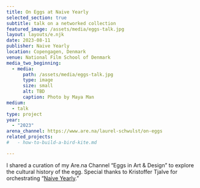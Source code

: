 ```yaml
---
title: On Eggs at Naive Yearly
selected_section: true
subtitle: talk on a networked collection
featured_image: /assets/media/eggs-talk.jpg
layout: layouts/e.njk
date: 2023-08-11
publisher: Naive Yearly
location: Copengagen, Denmark
venue: National Film School of Denmark
media_two_beginning:
  - media:
      path: /assets/media/eggs-talk.jpg
      type: image
      size: small
      alt: TBD
      caption: Photo by Maya Man
medium:
  - talk
type: project
year:
  - "2023"
arena_channel: https://www.are.na/laurel-schwulst/on-eggs
related_projects:
#   - how-to-build-a-bird-kite.md

---
```


<div class="dont-break">
I shared a curation of my Are.na Channel “Eggs in Art & Design” to explore the cultural history of the egg. Special thanks to Kristoffer Tjalve for orchestrating “<a href="https://naiveyearly.com" target="_blank">Naive Yearly</a>.”
</p>

</div>